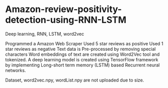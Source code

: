 # Amazon-review-positivity-detection-using-RNN-LSTM
Deep learning, RNN, LSTM, word2vec

Programmed a Amazon Web Scraper
Used 5 star reviews as positive
Used 1 star reviews as negative
Text data is Pre-processed by removing special characters
Word embeddings of text are created using Word2Vec tool and tokenized.
A deep learning model is created using TensorFlow framework by implementing Long-short term memory (LSTM) based Recurrent neural networks.

Dataset, word2vec.npy, wordList.npy are not uploaded due to size.
